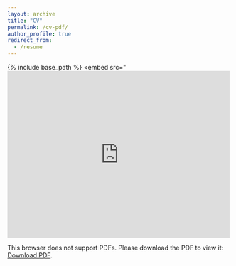 ```yaml
---
layout: archive
title: "CV"
permalink: /cv-pdf/
author_profile: true
redirect_from:
  - /resume
---
```


{% include base_path %}
   <embed src="<embed src="https://drive.google.com/viewerng/viewer?embedded=true&url=https://animeshchhotaray.github.io/files/Animesh-CV.pdf" width="500" height="375" type="application/pdf">
        <p>This browser does not support PDFs. Please download the PDF to view it: <a href="https://animeshchhotaray.github.io/files/Animesh-CV.pdf">Download PDF</a>.</p>
    </embed>
